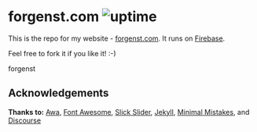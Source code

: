 # forgenst.com ![uptime](https://img.shields.io/website?url=https%3A%2F%2Fforgenst.com)

This is the repo for my website - [forgenst.com](https://forgenst.com). It runs on [Firebase](https://firebase.google.com).

Feel free to fork it if you like it! :-)

forgenst

## Acknowledgements

**Thanks to:**
[Awa](https://codewithawa.com),
[Font Awesome](https://fontawesome.com),
[Slick Slider](https://kenwheeler.github.io/slick),
[Jekyll](https://jekyllrb.com),
[Minimal Mistakes](https://mmistakes.github.io/minimal-mistakes),
and [Discourse](https://discourse.org)
